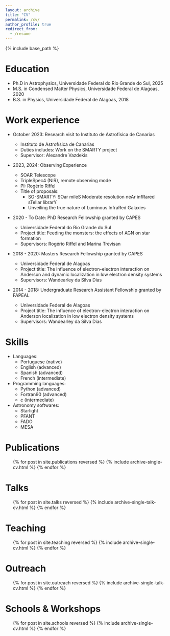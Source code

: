 ```yaml
---
layout: archive
title: "CV"
permalink: /cv/
author_profile: true
redirect_from:
  - /resume
---
```


{% include base_path %}

Education
======
* Ph.D in Astrophysics, Universidade Federal do Rio Grande do Sul, 2025
* M.S. in Condensed Matter Physics, Universidade Federal de Alagoas, 2020
* B.S. in Physics, Universidade Federal de Alagoas, 2018

Work experience
======
* October 2023: Research visit to Instituto de Astrofísica de Canarias
  * Instituto de Astrofísica de Canarias
  * Duties includes: Work on the SMARTY project
  * Supervisor: Alexandre Vazdekis

* 2023, 2024: Observing Experience
  * SOAR Telescope
  * TripleSpec4 (NIR), remote observing mode
  * PI: Rogério Riffel
  * Title of proposals:
    * SO-SMARTY: SOar mileS Moderate resolution neAr infRared sTellar librarY
    * Unveiling the true nature of Luminous InfraRed Galaxies

* 2020 - To Date: PhD Research Fellowship granted by CAPES
  * Universidade Federal do Rio Grande do Sul
  * Project title: Feeding the monsters: the effects of AGN on star formation
  * Supervisors: Rogério Riffel and Marina Trevisan

* 2018 - 2020: Masters Research Fellowship granted by CAPES
  * Universidade Federal de Alagoas
  * Project title: The influence of electron-electron interaction on Anderson and dynamic localization in low electron density systems
  * Supervisors: Wandearley da Silva Dias

* 2014 - 2018: Undergraduate Research Assistant Fellowship granted by FAPEAL
  * Universidade Federal de Alagoas
  * Project title: The influence of electron-electron interaction on Anderson localization in low electron density systems
  * Supervisors: Wandearley da Silva Dias
  
Skills
======
* Languages:
  * Portuguese (native)
  * English (advanced)
  * Spanish (advanced)
  * French (intermediate)
* Programming languages:
  * Python (advanced)
  * Fortran90 (advanced)
  * c (intermediate)
* Astronomy softwares:
  * Starlight
  * PFANT
  * FADO
  * MESA

Publications
======
  <ul>{% for post in site.publications reversed %}
    {% include archive-single-cv.html %}
  {% endfor %}</ul>
  
Talks
======
  <ul>{% for post in site.talks reversed %}
    {% include archive-single-talk-cv.html  %}
  {% endfor %}</ul>
  
Teaching
======
  <ul>{% for post in site.teaching reversed %}
    {% include archive-single-cv.html %}
  {% endfor %}</ul>
  
Outreach
======
  <ul>{% for post in site.outreach reversed %}
    {% include archive-single-talk-cv.html  %}
  {% endfor %}</ul>

Schools & Workshops
======
  <ul>{% for post in site.schools reversed %}
    {% include archive-single-cv.html %}
  {% endfor %}</ul>
